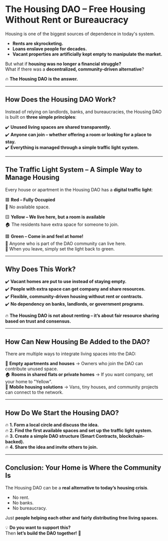 # The Housing DAO – Free Housing Without Rent or Bureaucracy  

Housing is one of the biggest sources of dependence in today's system.  
- **Rents are skyrocketing.**  
- **Loans enslave people for decades.**  
- **Vacant properties are artificially kept empty to manipulate the market.**  

But what if **housing was no longer a financial struggle?**  
What if there was a **decentralized, community-driven alternative**?  

🔥 **The Housing DAO is the answer.**  

---

## How Does the Housing DAO Work?  

Instead of relying on landlords, banks, and bureaucracies, the Housing DAO is built on **three simple principles**:  

✔️ **Unused living spaces are shared transparently.**  
✔️ **Anyone can join – whether offering a room or looking for a place to stay.**  
✔️ **Everything is managed through a simple traffic light system.**  

---

## The Traffic Light System – A Simple Way to Manage Housing  

Every house or apartment in the Housing DAO has a **digital traffic light**:  

🟥 **Red – Fully Occupied**  
🚪 No available space.  

🟨 **Yellow – We live here, but a room is available**  
🏠 The residents have extra space for someone to join.  

🟩 **Green – Come in and feel at home!**  
💚 Anyone who is part of the DAO community can live here.  
👣 When you leave, simply set the light back to green.  

---

## Why Does This Work?  

✔️ **Vacant homes are put to use instead of staying empty.**  
✔️ **People with extra space can get company and share resources.**  
✔️ **Flexible, community-driven housing without rent or contracts.**  
✔️ **No dependency on banks, landlords, or government programs.**  

🔥 **The Housing DAO is not about renting – it’s about fair resource sharing based on trust and consensus.**  

---

## How Can New Housing Be Added to the DAO?  

There are multiple ways to integrate living spaces into the DAO:  

🏢 **Empty apartments and houses** → Owners who join the DAO can contribute unused space.  
🏠 **Rooms in shared flats or private homes** → If you want company, set your home to "Yellow".  
🚐 **Mobile housing solutions** → Vans, tiny houses, and community projects can connect to the network.  

---

## How Do We Start the Housing DAO?  

🔥 **1. Form a local circle and discuss the idea.**  
🔥 **2. Find the first available spaces and set up the traffic light system.**  
🔥 **3. Create a simple DAO structure (Smart Contracts, blockchain-backed).**  
🔥 **4. Share the idea and invite others to join.**  

---

## Conclusion: Your Home is Where the Community Is  

The Housing DAO can be a **real alternative to today’s housing crisis**.  
- No rent.  
- No banks.  
- No bureaucracy.  

Just **people helping each other and fairly distributing free living spaces.**  

💡 **Do you want to support this?**  
Then **let’s build the DAO together!** 🚀  